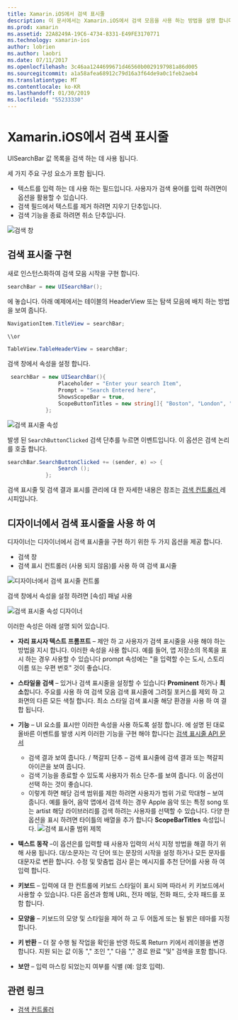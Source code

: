 ```yaml
---
title: Xamarin.iOS에서 검색 표시줄
description: 이 문서에서는 Xamarin.iOS에서 검색 모음을 사용 하는 방법을 설명 합니다. 프로그래밍 방식으로 및 스토리 보드의 검색 표시줄을 만드는 방법을 설명 합니다.
ms.prod: xamarin
ms.assetid: 22A8249A-19C6-4734-8331-E49FE3170771
ms.technology: xamarin-ios
author: lobrien
ms.author: laobri
ms.date: 07/11/2017
ms.openlocfilehash: 3c46aa1244699671d46560b0029197981a86d005
ms.sourcegitcommit: a1a58afea68912c79d16a3f64de9a0c1feb2aeb4
ms.translationtype: MT
ms.contentlocale: ko-KR
ms.lasthandoff: 01/30/2019
ms.locfileid: "55233330"
---
```

# <a name="search-bars-in-xamarinios"></a>Xamarin.iOS에서 검색 표시줄

UISearchBar 값 목록을 검색 하는 데 사용 됩니다. 

세 가지 주요 구성 요소가 포함 됩니다. 

- 텍스트를 입력 하는 데 사용 하는 필드입니다. 사용자가 검색 용어를 입력 하려면이 옵션을 활용할 수 있습니다.
- 검색 필드에서 텍스트를 제거 하려면 지우기 단추입니다.
- 검색 기능을 종료 하려면 취소 단추입니다.

![검색 창](searchbar-images/image1.png)

## <a name="implementing-the-search-bar"></a>검색 표시줄 구현

새로 인스턴스화하여 검색 모음 시작을 구현 합니다.

```csharp
searchBar = new UISearchBar();
```

에 놓습니다. 아래 예제에서는 테이블의 HeaderView 또는 탐색 모음에 배치 하는 방법을 보여 줍니다.

```csharp
NavigationItem.TitleView = searchBar;

\\or

TableView.TableHeaderView = searchBar;
```

검색 창에서 속성을 설정 합니다.

```csharp
 searchBar = new UISearchBar(){
                Placeholder = "Enter your search Item",
                Prompt = "Search Entered here",
                ShowsScopeBar = true,
                ScopeButtonTitles = new string[]{ "Boston", "London", "SF" },
            };
```

![검색 표시줄 속성](searchbar-images/image6.png)

발생 된 `SearchButtonClicked` 검색 단추를 누르면 이벤트입니다. 이 옵션은 검색 논리를 호출 합니다.

```csharp
searchBar.SearchButtonClicked += (sender, e) => {
                Search ();
            };
```

검색 표시줄 및 검색 결과 표시를 관리에 대 한 자세한 내용은 참조는 [검색 컨트롤러 ](https://github.com/xamarin/recipes/tree/master/Recipes/ios/content_controls/search-controller) 레시피입니다.

## <a name="using-the-search-bar-in-the-designer"></a>디자이너에서 검색 표시줄을 사용 하 여

디자이너는 디자이너에서 검색 표시줄을 구현 하기 위한 두 가지 옵션을 제공 합니다.

- 검색 창
- 검색 표시 컨트롤러 (사용 되지 않음)를 사용 하 여 검색 표시줄

![디자이너에서 검색 표시줄 컨트롤](searchbar-images/image2.png)

검색 창에서 속성을 설정 하려면 [속성] 패널 사용

![검색 표시줄 속성 디자이너](searchbar-images/image3.png)

이러한 속성은 아래 설명 되어 있습니다.

- **자리 표시자 텍스트 프롬프트** – 제안 하 고 사용자가 검색 표시줄을 사용 해야 하는 방법을 지시 합니다. 이러한 속성을 사용 합니다. 예를 들어, 앱 저장소의 목록을 표시 하는 경우 사용할 수 있습니다 prompt 속성에는 "을 입력할 수는 도시, 스토리 이름 또는 우편 번호" 것이 좋습니다.
- **스타일을 검색** – 있거나 검색 표시줄을 설정할 수 있습니다 **Prominent** 하거나 **최소**합니다. 주요를 사용 하 여 검색 모음 검색 표시줄에 그려질 포커스를 제외 하 고 화면의 다른 모든 색칠 합니다. 최소 스타일 검색 표시줄 해당 환경을 사용 하 여 결합 됩니다.
- **기능** – UI 요소를 표시만 이러한 속성을 사용 하도록 설정 합니다. 에 설명 된 대로 올바른 이벤트를 발생 시켜 이러한 기능을 구현 해야 합니다는 [검색 표시줄 API 문서](xref:UIKit.UISearchBar)
    - 검색 결과 보여 줍니다. / 책갈피 단추 – 검색 표시줄에 검색 결과 또는 책갈피 아이콘을 보여 줍니다.
    - 검색 기능을 종료할 수 있도록 사용자가 취소 단추-를 보여 줍니다. 이 옵션이 선택 하는 것이 좋습니다.
    - 이렇게 하면 해당 검색 범위를 제한 하려면 사용자가 범위 가로 막대형 – 보여 줍니다. 예를 들어, 음악 앱에서 검색 하는 경우 Apple 음악 또는 특정 song 또는 artist 해당 라이브러리를 검색 하려는 사용자를 선택할 수 있습니다. 다양 한 옵션을 표시 하려면 타이틀의 배열을 추가 합니다 **ScopeBarTitles** 속성입니다.
    ![검색 표시줄 범위 제목](searchbar-images/image4.png)

- **텍스트 동작** –이 옵션은를 입력할 때 사용자 입력의 서식 지정 방법을 해결 하기 위해 사용 됩니다. 대/소문자는 각 단어 또는 문장의 시작을 설정 하거나 모든 문자를 대문자로 변환 합니다. 수정 및 맞춤법 검사 묻는 메시지를 추천 단어를 사용 하 여 입력 합니다.
- **키보드** – 입력에 대 한 컨트롤에 키보드 스타일이 표시 되며 따라서 키 키보드에서 사용할 수 있습니다. 다른 옵션과 함께 URL, 전자 메일, 전화 패드, 숫자 패드를 포함 합니다.
- **모양을** – 키보드의 모양 및 스타일을 제어 하 고 두 어둡게 또는 될 밝은 테마를 지정 합니다.
- **키 반환** – 더 잘 수행 될 작업을 확인을 반영 하도록 Return 키에서 레이블을 변경 합니다. 지원 되는 값 이동 "," 조인 "," 다음 "," 경로 완료 "및" 검색을 포함 합니다.
- **보안** – 입력 마스킹 되었는지 여부를 식별 (예: 암호 입력).

## <a name="related-links"></a>관련 링크

- [검색 컨트롤러](https://github.com/xamarin/recipes/tree/master/Recipes/ios/content_controls/search-controller)
